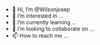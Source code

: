 - 👋 Hi, I’m @Wilsonjosep
- 👀 I’m interested in ...
- 🌱 I’m currently learning ...
- 💞️ I’m looking to collaborate on ...
- 📫 How to reach me ...

<!---
Wilsonjosep/Wilsonjosep is a ✨ special ✨ repository because its `README.md` (this file) appears on your GitHub profile.
You can click the Preview link to take a look at your changes.
--->

